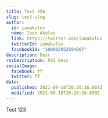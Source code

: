 ```yaml
---
title: Test 456
slug: test-slug
author:
  id: iamakulov
  name: Ivan Akulov
  link: https://twitter.com/iamakulov
  twitterId: iamakulov
  facebookId: "100002052594007"
description: Desc
rssDescription: RSS Desc
socialImage:
  facebook: ff
  twitter: ff
date:
  published: 2021-09-18T20:20:16.864Z
  modified: 2021-09-18T20:20:16.890Z
---
```

Test 123